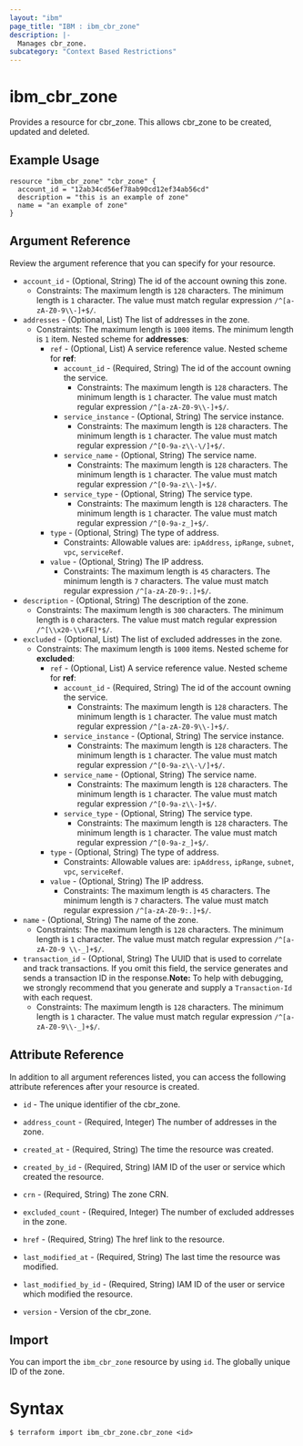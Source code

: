 ```yaml
---
layout: "ibm"
page_title: "IBM : ibm_cbr_zone"
description: |-
  Manages cbr_zone.
subcategory: "Context Based Restrictions"
---
```


# ibm_cbr_zone

Provides a resource for cbr_zone. This allows cbr_zone to be created, updated and deleted.

## Example Usage

```hcl
resource "ibm_cbr_zone" "cbr_zone" {
  account_id = "12ab34cd56ef78ab90cd12ef34ab56cd"
  description = "this is an example of zone"
  name = "an example of zone"
}
```

## Argument Reference

Review the argument reference that you can specify for your resource.

* `account_id` - (Optional, String) The id of the account owning this zone.
  * Constraints: The maximum length is `128` characters. The minimum length is `1` character. The value must match regular expression `/^[a-zA-Z0-9\\-]+$/`.
* `addresses` - (Optional, List) The list of addresses in the zone.
  * Constraints: The maximum length is `1000` items. The minimum length is `1` item.
Nested scheme for **addresses**:
	* `ref` - (Optional, List) A service reference value.
	Nested scheme for **ref**:
		* `account_id` - (Required, String) The id of the account owning the service.
		  * Constraints: The maximum length is `128` characters. The minimum length is `1` character. The value must match regular expression `/^[a-zA-Z0-9\\-]+$/`.
		* `service_instance` - (Optional, String) The service instance.
		  * Constraints: The maximum length is `128` characters. The minimum length is `1` character. The value must match regular expression `/^[0-9a-z\\-\/]+$/`.
		* `service_name` - (Optional, String) The service name.
		  * Constraints: The maximum length is `128` characters. The minimum length is `1` character. The value must match regular expression `/^[0-9a-z\\-]+$/`.
		* `service_type` - (Optional, String) The service type.
		  * Constraints: The maximum length is `128` characters. The minimum length is `1` character. The value must match regular expression `/^[0-9a-z_]+$/`.
	* `type` - (Optional, String) The type of address.
	  * Constraints: Allowable values are: `ipAddress`, `ipRange`, `subnet`, `vpc`, `serviceRef`.
	* `value` - (Optional, String) The IP address.
	  * Constraints: The maximum length is `45` characters. The minimum length is `7` characters. The value must match regular expression `/^[a-zA-Z0-9:.]+$/`.
* `description` - (Optional, String) The description of the zone.
  * Constraints: The maximum length is `300` characters. The minimum length is `0` characters. The value must match regular expression `/^[\\x20-\\xFE]*$/`.
* `excluded` - (Optional, List) The list of excluded addresses in the zone.
  * Constraints: The maximum length is `1000` items.
Nested scheme for **excluded**:
	* `ref` - (Optional, List) A service reference value.
	Nested scheme for **ref**:
		* `account_id` - (Required, String) The id of the account owning the service.
		  * Constraints: The maximum length is `128` characters. The minimum length is `1` character. The value must match regular expression `/^[a-zA-Z0-9\\-]+$/`.
		* `service_instance` - (Optional, String) The service instance.
		  * Constraints: The maximum length is `128` characters. The minimum length is `1` character. The value must match regular expression `/^[0-9a-z\\-\/]+$/`.
		* `service_name` - (Optional, String) The service name.
		  * Constraints: The maximum length is `128` characters. The minimum length is `1` character. The value must match regular expression `/^[0-9a-z\\-]+$/`.
		* `service_type` - (Optional, String) The service type.
		  * Constraints: The maximum length is `128` characters. The minimum length is `1` character. The value must match regular expression `/^[0-9a-z_]+$/`.
	* `type` - (Optional, String) The type of address.
	  * Constraints: Allowable values are: `ipAddress`, `ipRange`, `subnet`, `vpc`, `serviceRef`.
	* `value` - (Optional, String) The IP address.
	  * Constraints: The maximum length is `45` characters. The minimum length is `7` characters. The value must match regular expression `/^[a-zA-Z0-9:.]+$/`.
* `name` - (Optional, String) The name of the zone.
  * Constraints: The maximum length is `128` characters. The minimum length is `1` character. The value must match regular expression `/^[a-zA-Z0-9 \\-_]+$/`.
* `transaction_id` - (Optional, String) The UUID that is used to correlate and track transactions. If you omit this field, the service generates and sends a transaction ID in the response.**Note:** To help with debugging, we strongly recommend that you generate and supply a `Transaction-Id` with each request.
  * Constraints: The maximum length is `128` characters. The minimum length is `1` character. The value must match regular expression `/^[a-zA-Z0-9\\-_]+$/`.

## Attribute Reference

In addition to all argument references listed, you can access the following attribute references after your resource is created.

* `id` - The unique identifier of the cbr_zone.
* `address_count` - (Required, Integer) The number of addresses in the zone.
* `created_at` - (Required, String) The time the resource was created.
* `created_by_id` - (Required, String) IAM ID of the user or service which created the resource.
* `crn` - (Required, String) The zone CRN.
* `excluded_count` - (Required, Integer) The number of excluded addresses in the zone.
* `href` - (Required, String) The href link to the resource.
* `last_modified_at` - (Required, String) The last time the resource was modified.
* `last_modified_by_id` - (Required, String) IAM ID of the user or service which modified the resource.

* `version` - Version of the cbr_zone.

## Import

You can import the `ibm_cbr_zone` resource by using `id`. The globally unique ID of the zone.

# Syntax
```
$ terraform import ibm_cbr_zone.cbr_zone <id>
```
